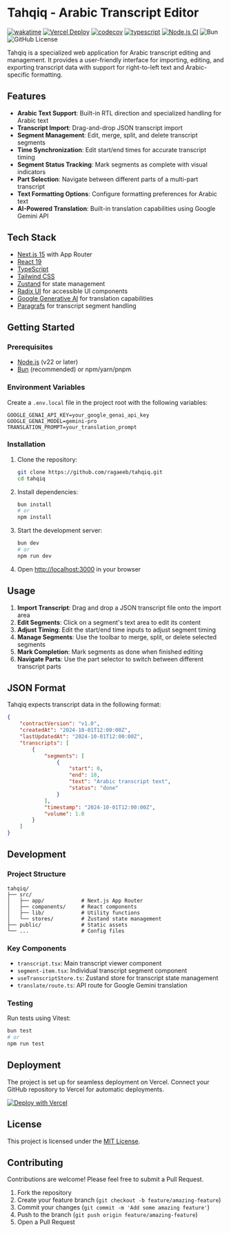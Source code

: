 # Tahqiq - Arabic Transcript Editor

[![wakatime](https://wakatime.com/badge/user/a0b906ce-b8e7-4463-8bce-383238df6d4b/project/cbaed121-0d22-440a-bc93-70f59bcf3bb2.svg)](https://wakatime.com/badge/user/a0b906ce-b8e7-4463-8bce-383238df6d4b/project/cbaed121-0d22-440a-bc93-70f59bcf3bb2)
[![Vercel Deploy](https://deploy-badge.vercel.app/vercel/tahqiq)](https://tahqiq.vercel.app)
[![codecov](https://codecov.io/gh/ragaeeb/tahqiq/graph/badge.svg?token=PIE9CAHBOE)](https://codecov.io/gh/ragaeeb/tahqiq)
[![typescript](https://badgen.net/badge/icon/typescript?icon=typescript&label&color=blue)](https://www.typescriptlang.org)
[![Node.js CI](https://github.com/ragaeeb/tahqiq/actions/workflows/build.yml/badge.svg)](https://github.com/ragaeeb/tahqiq/actions/workflows/build.yml)
![Bun](https://img.shields.io/badge/Bun-%23000000.svg?style=for-the-badge&logo=bun&logoColor=white)
![GitHub License](https://img.shields.io/github/license/ragaeeb/tahqiq)

Tahqiq is a specialized web application for Arabic transcript editing and management. It provides a user-friendly interface for importing, editing, and exporting transcript data with support for right-to-left text and Arabic-specific formatting.

## Features

- **Arabic Text Support**: Built-in RTL direction and specialized handling for Arabic text
- **Transcript Import**: Drag-and-drop JSON transcript import
- **Segment Management**: Edit, merge, split, and delete transcript segments
- **Time Synchronization**: Edit start/end times for accurate transcript timing
- **Segment Status Tracking**: Mark segments as complete with visual indicators
- **Part Selection**: Navigate between different parts of a multi-part transcript
- **Text Formatting Options**: Configure formatting preferences for Arabic text
- **AI-Powered Translation**: Built-in translation capabilities using Google Gemini API

## Tech Stack

- [Next.js 15](https://nextjs.org/) with App Router
- [React 19](https://react.dev/)
- [TypeScript](https://www.typescriptlang.org/)
- [Tailwind CSS](https://tailwindcss.com/)
- [Zustand](https://github.com/pmndrs/zustand) for state management
- [Radix UI](https://www.radix-ui.com/) for accessible UI components
- [Google Generative AI](https://ai.google.dev/) for translation capabilities
- [Paragrafs](https://www.npmjs.com/package/paragrafs) for transcript segment handling

## Getting Started

### Prerequisites

- [Node.js](https://nodejs.org/) (v22 or later)
- [Bun](https://bun.sh/) (recommended) or npm/yarn/pnpm

### Environment Variables

Create a `.env.local` file in the project root with the following variables:

```
GOOGLE_GENAI_API_KEY=your_google_genai_api_key
GOOGLE_GENAI_MODEL=gemini-pro
TRANSLATION_PROMPT=your_translation_prompt
```

### Installation

1. Clone the repository:

    ```bash
    git clone https://github.com/ragaeeb/tahqiq.git
    cd tahqiq
    ```

2. Install dependencies:

    ```bash
    bun install
    # or
    npm install
    ```

3. Start the development server:

    ```bash
    bun dev
    # or
    npm run dev
    ```

4. Open [http://localhost:3000](http://localhost:3000) in your browser

## Usage

1. **Import Transcript**: Drag and drop a JSON transcript file onto the import area
2. **Edit Segments**: Click on a segment's text area to edit its content
3. **Adjust Timing**: Edit the start/end time inputs to adjust segment timing
4. **Manage Segments**: Use the toolbar to merge, split, or delete selected segments
5. **Mark Completion**: Mark segments as done when finished editing
6. **Navigate Parts**: Use the part selector to switch between different transcript parts

## JSON Format

Tahqiq expects transcript data in the following format:

```json
{
    "contractVersion": "v1.0",
    "createdAt": "2024-10-01T12:00:00Z",
    "lastUpdatedAt": "2024-10-01T12:00:00Z",
    "transcripts": [
        {
            "segments": [
                {
                    "start": 0,
                    "end": 10,
                    "text": "Arabic transcript text",
                    "status": "done"
                }
            ],
            "timestamp": "2024-10-01T12:00:00Z",
            "volume": 1.0
        }
    ]
}
```

## Development

### Project Structure

```
tahqiq/
├── src/
│   ├── app/            # Next.js App Router
│   ├── components/     # React components
│   ├── lib/            # Utility functions
│   └── stores/         # Zustand state management
├── public/             # Static assets
└── ...                 # Config files
```

### Key Components

- `transcript.tsx`: Main transcript viewer component
- `segment-item.tsx`: Individual transcript segment component
- `useTranscriptStore.ts`: Zustand store for transcript state management
- `translate/route.ts`: API route for Google Gemini translation

### Testing

Run tests using Vitest:

```bash
bun test
# or
npm run test
```

## Deployment

The project is set up for seamless deployment on Vercel. Connect your GitHub repository to Vercel for automatic deployments.

[![Deploy with Vercel](https://vercel.com/button)](https://vercel.com/new/clone?repository-url=https%3A%2F%2Fgithub.com%2Fragaeeb%2Ftahqiq)

## License

This project is licensed under the [MIT License](LICENSE).

## Contributing

Contributions are welcome! Please feel free to submit a Pull Request.

1. Fork the repository
2. Create your feature branch (`git checkout -b feature/amazing-feature`)
3. Commit your changes (`git commit -m 'Add some amazing feature'`)
4. Push to the branch (`git push origin feature/amazing-feature`)
5. Open a Pull Request
